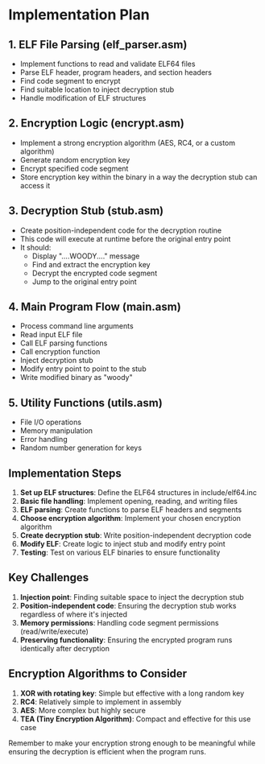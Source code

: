 # Implementation Plan

## 1. ELF File Parsing (elf_parser.asm)
- Implement functions to read and validate ELF64 files
- Parse ELF header, program headers, and section headers
- Find code segment to encrypt
- Find suitable location to inject decryption stub
- Handle modification of ELF structures

## 2. Encryption Logic (encrypt.asm)
- Implement a strong encryption algorithm (AES, RC4, or a custom algorithm)
- Generate random encryption key
- Encrypt specified code segment
- Store encryption key within the binary in a way the decryption stub can access it

## 3. Decryption Stub (stub.asm)
- Create position-independent code for the decryption routine
- This code will execute at runtime before the original entry point
- It should:
  - Display "....WOODY...." message
  - Find and extract the encryption key
  - Decrypt the encrypted code segment
  - Jump to the original entry point

## 4. Main Program Flow (main.asm)
- Process command line arguments
- Read input ELF file
- Call ELF parsing functions
- Call encryption function
- Inject decryption stub
- Modify entry point to point to the stub
- Write modified binary as "woody"

## 5. Utility Functions (utils.asm)
- File I/O operations
- Memory manipulation
- Error handling
- Random number generation for keys

## Implementation Steps
1. **Set up ELF structures**: Define the ELF64 structures in include/elf64.inc
2. **Basic file handling**: Implement opening, reading, and writing files
3. **ELF parsing**: Create functions to parse ELF headers and segments
4. **Choose encryption algorithm**: Implement your chosen encryption algorithm
5. **Create decryption stub**: Write position-independent decryption code
6. **Modify ELF**: Create logic to inject stub and modify entry point
7. **Testing**: Test on various ELF binaries to ensure functionality

## Key Challenges
1. **Injection point**: Finding suitable space to inject the decryption stub
2. **Position-independent code**: Ensuring the decryption stub works regardless of where it's injected
3. **Memory permissions**: Handling code segment permissions (read/write/execute)
4. **Preserving functionality**: Ensuring the encrypted program runs identically after decryption

## Encryption Algorithms to Consider
1. **XOR with rotating key**: Simple but effective with a long random key
2. **RC4**: Relatively simple to implement in assembly
3. **AES**: More complex but highly secure
4. **TEA (Tiny Encryption Algorithm)**: Compact and effective for this use case

Remember to make your encryption strong enough to be meaningful while ensuring the decryption is efficient when the program runs.